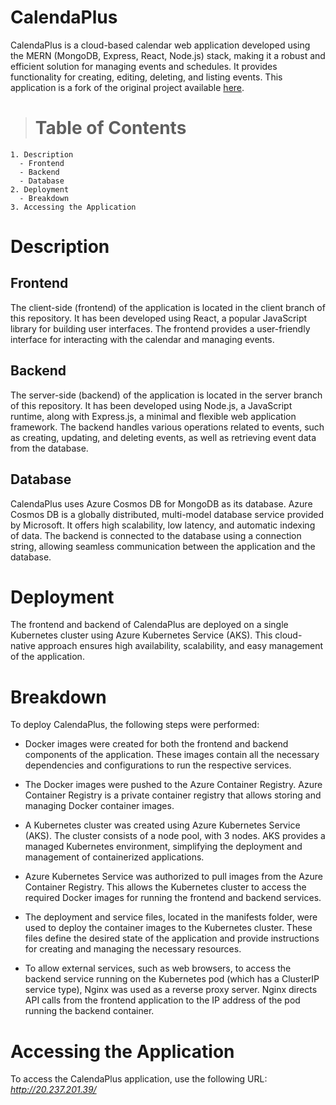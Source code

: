 # CalendaPlus

CalendaPlus is a cloud-based calendar web application developed using the MERN (MongoDB, Express, React, Node.js) stack, making it a robust and efficient solution for managing events and
schedules. It provides functionality for creating, editing, deleting, and listing events. This application is a fork of the original project available [here](https://github.com/juanpmachadob/mern-calendar).

  > # Table of Contents 
    1. Description
      - Frontend 
      - Backend 
      - Database 
    2. Deployment
      - Breakdown
    3. Accessing the Application 

# Description 
## Frontend 
The client-side (frontend) of the application is located in the client branch of this repository. It has been developed using React, a popular JavaScript
library for building user interfaces. The frontend provides a user-friendly interface for interacting with the calendar and managing events.

##  Backend 
The server-side (backend) of the application is located in the server branch of this repository. It has been developed using Node.js, a JavaScript runtime, along with Express.js, a minimal and flexible web application framework. The backend handles various operations related to
events, such as creating, updating, and deleting events, as well as retrieving event data from the database.

##  Database 
CalendaPlus uses Azure Cosmos DB for MongoDB as its database. Azure Cosmos DB is a globally distributed, multi-model database service
provided by Microsoft. It offers high scalability, low latency, and automatic indexing of data. The backend is connected to the database
using a connection string, allowing seamless communication between the application and the database.

# Deployment 
The frontend and backend of CalendaPlus are deployed on a single Kubernetes cluster using Azure Kubernetes Service (AKS). This
cloud-native approach ensures high availability, scalability, and easy management of the application.

#  Breakdown
To deploy CalendaPlus, the following steps were performed:

- Docker images were created for both the frontend and backend components
of the application. These images contain all the necessary dependencies
and configurations to run the respective services.

- The Docker images were pushed to the Azure Container Registry. Azure
Container Registry is a private container registry that allows storing
and managing Docker container images.

- A Kubernetes cluster was created using Azure Kubernetes Service (AKS).
The cluster consists of a node pool, with 3 nodes. AKS
provides a managed Kubernetes environment, simplifying the deployment
and management of containerized applications.

- Azure Kubernetes Service was authorized to pull images from the Azure
Container Registry. This allows the Kubernetes cluster to access the
required Docker images for running the frontend and backend services.

- The deployment and service files, located in the manifests folder, were
used to deploy the container images to the Kubernetes cluster. These
files define the desired state of the application and provide
instructions for creating and managing the necessary resources.

- To allow external services, such as web browsers, to access the backend
service running on the Kubernetes pod (which has a ClusterIP service
type), Nginx was used as a reverse proxy server. Nginx directs API calls
from the frontend application to the IP address of the pod running the
backend container.


# Accessing the Application 
To access the CalendaPlus application, use the
following URL: *http://20.237.201.39/*
